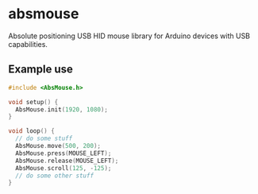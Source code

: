 # absmouse
Absolute positioning USB HID mouse library for Arduino devices with USB capabilities.

## Example use
```c++
#include <AbsMouse.h>

void setup() {
  AbsMouse.init(1920, 1080);
}

void loop() {
  // do some stuff
  AbsMouse.move(500, 200);
  AbsMouse.press(MOUSE_LEFT);
  AbsMouse.release(MOUSE_LEFT);
  AbsMouse.scroll(125, -125);
  // do some other stuff
}
```

